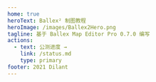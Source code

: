 ```yaml
---
home: true
heroText: Ballex² 制图教程
heroImage: /images/Ballex2Hero.png
tagline: 基于 Ballex Map Editor Pro 0.7.0 编写
actions:
  - text: 公测进度 →
    link: /status.md
    type: primary
footer: 2021 Dilant
---
```

